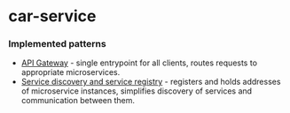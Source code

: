 # car-service
### Implemented patterns
- [API Gateway](https://github.com/gznznzjsn/api-gateway) - single entrypoint for all clients, routes requests to appropriate microservices.
- [Service discovery and service registry](https://github.com/gznznzjsn/discovery-server) - registers and holds addresses of microservice instances, simplifies discovery of services and communication between them. 
